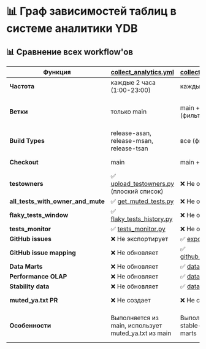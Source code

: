 # 📊 Граф зависимостей таблиц в системе аналитики YDB

## 📊 Сравнение всех workflow'ов

| Функция | [collect_analytics.yml](.github/workflows/collect_analytics.yml) | [collect_analytics_fast.yml](.github/workflows/collect_analytics_fast.yml) | [update_muted_ya.yml](.github/workflows/update_muted_ya.yml) |
|---------|----------------------|---------------------------|-------------------|
| **Частота** | каждые 2 часа (1:00-23:00) | каждые 30 минут | каждые 2 часа (6:00-20:00) |
| **Ветки** | только main | main + все stable-* (фильтр в SQL) | main, stable-25-2, stable-25-2-1, stable-25-3, stable-25-3-1, stream-nb-25-1 |
| **Build Types** | release-asan, release-msan, release-tsan | все (фильтр в SQL) | только relwithdebinfo |
| **Checkout** | main | main + все stable-* | BASE_BRANCH (целевая ветка) |
| **testowners** | ✅ [upload_testowners.py](.github/scripts/analytics/upload_testowners.py) (плоский список) | ❌ Не обновляет | ✅ [upload_testowners.py](.github/scripts/analytics/upload_testowners.py) (плоский список, до matrix) |
| **all_tests_with_owner_and_mute** | ✅ [get_muted_tests.py](.github/scripts/tests/get_muted_tests.py) | ❌ Не обновляет | ✅ [get_muted_tests.py](.github/scripts/tests/get_muted_tests.py) |
| **flaky_tests_window** | ✅ [flaky_tests_history.py](.github/scripts/analytics/flaky_tests_history.py) | ❌ Не обновляет | ✅ [flaky_tests_history.py](.github/scripts/analytics/flaky_tests_history.py) |
| **tests_monitor** | ✅ [tests_monitor.py](.github/scripts/analytics/tests_monitor.py) | ❌ Не обновляет | ✅ [tests_monitor.py](.github/scripts/analytics/tests_monitor.py) |
| **GitHub issues** | ❌ Не экспортирует | ✅ [export_issues_to_ydb.py](.github/scripts/analytics/export_issues_to_ydb.py) | ❌ Не экспортирует |
| **GitHub issue mapping** | ❌ Не обновляет | ✅ [github_issue_mapping.py](.github/scripts/analytics/github_issue_mapping.py) | ❌ Не обновляет |
| **Data Marts** | ❌ Не обновляет | ✅ [data_mart_executor.py](.github/scripts/analytics/data_mart_executor.py) | ❌ Не обновляет |
| **Performance OLAP** | ❌ Не обновляет | ✅ [data_mart_executor.py](.github/scripts/analytics/data_mart_executor.py) | ❌ Не обновляет |
| **Stability data** | ❌ Не обновляет | ✅ [data_mart_executor.py](.github/scripts/analytics/data_mart_executor.py) | ❌ Не обновляет |
| **muted_ya.txt PR** | ❌ Не создает | ❌ Не создает | ✅ [create_new_muted_ya.py](.github/scripts/tests/create_new_muted_ya.py) |
| **Особенности** | Выполняется из main, использует muted_ya.txt из main | Выполняется из main + stable-*, обновляет data marts | Выполняется из BASE_BRANCH, использует muted_ya.txt из BASE_BRANCH |

